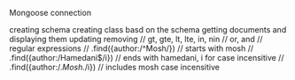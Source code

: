 Mongoose connection

creating schema
creating class basd on the schema
getting documents and displaying them
updating 
removing
// gt, gte, lt, lte, in, nin
// or, and
// regular expressions
// .find({author:/^Mosh/}) // starts with mosh
// .find({author:/Hamedani$/i}) // ends with hamedani, i for case incensitive
// .find({author:/.*Mosh.*/i}) // includes mosh case incensitive